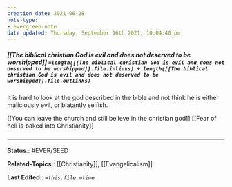 ```yaml
---
creation date: 2021-06-28
note-type:
- evergreen-note
date updated: Thursday, September 16th 2021, 10:04:40 pm
---
```


##### [[The biblical christian God is evil and does not deserved to be worshipped]] `=length([[The biblical christian God is evil and does not deserved to be worshipped]].file.inlinks) + length([[The biblical christian God is evil and does not deserved to be worshipped]].file.outlinks)`

It is hard to look at the god described in the bible and not think he is either maliciously evil, or blatantly selfish.

[[You can leave the church and still believe in the christian god]]
[[Fear of hell is baked into Christianity]]

### <hr class="footnote"/>

**Status**:: #EVER/SEED

**Related-Topics**:: [[Christianity]], [[Evangelicalism]]

**Last Edited**:: *`=this.file.mtime`*
